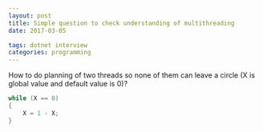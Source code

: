```yaml
---
layout: post
title: Simple question to check understanding of multithreading
date: 2017-03-05

tags: dotnet interview
categories: programming
---
```

How to do planning of two threads so none of them can leave a circle (X is global value and default value is 0)?

```cs
while (X == 0)
{
    X = 1 - X;
}
```
